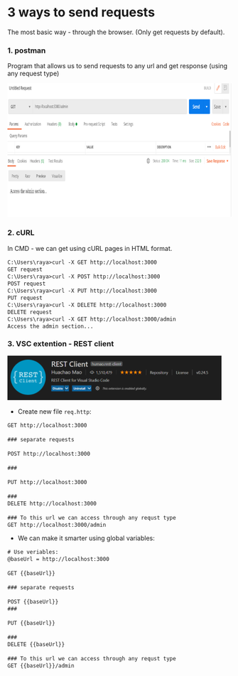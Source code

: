 # 3 ways to send requests

The most basic way - through the browser. (Only get requests by default). 

### 1. postman

Program that allows us to send requests to any url and get response (using any request type)

<img src="IMG/1.PNG" height="300px"/>

### 2. cURL

In CMD - we can get using cURL pages in HTML format.

```
C:\Users\raya>curl -X GET http://localhost:3000
GET request
C:\Users\raya>curl -X POST http://localhost:3000
POST request
C:\Users\raya>curl -X PUT http://localhost:3000
PUT request
C:\Users\raya>curl -X DELETE http://localhost:3000
DELETE request
C:\Users\raya>curl -X GET http://localhost:3000/admin
Access the admin section...
```

### 3. VSC extention - REST client

<img src="IMG/2.PNG" height="100px"/>

- Create new file `req.http`:

```
GET http://localhost:3000

### separate requests

POST http://localhost:3000

###

PUT http://localhost:3000

###
DELETE http://localhost:3000

### To this url we can access through any requst type
GET http://localhost:3000/admin
```

- We can make it smarter using global variables:

```
# Use veriables:
@baseUrl = http://localhost:3000

GET {{baseUrl}}

### separate requests

POST {{baseUrl}}
###

PUT {{baseUrl}}

###
DELETE {{baseUrl}}

### To this url we can access through any requst type
GET {{baseUrl}}/admin
```
